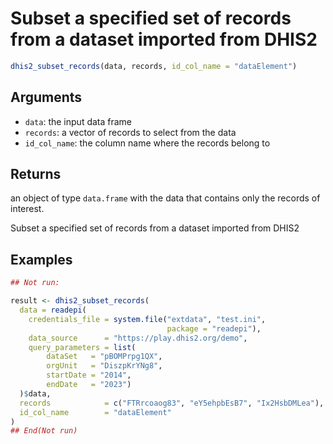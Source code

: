 # Subset a specified set of records from a dataset imported from DHIS2

```r
dhis2_subset_records(data, records, id_col_name = "dataElement")
```

## Arguments

- `data`: the input data frame
- `records`: a vector of records to select from the data
- `id_col_name`: the column name where the records belong to

## Returns

an object of type `data.frame` with the data that contains only the records of interest.

Subset a specified set of records from a dataset imported from DHIS2

## Examples

```r
## Not run:

result <- dhis2_subset_records(
  data = readepi(
    credentials_file = system.file("extdata", "test.ini",
                                   package = "readepi"),
    data_source      = "https://play.dhis2.org/demo",
    query_parameters = list(
        dataSet   = "pBOMPrpg1QX",
        orgUnit   = "DiszpKrYNg8",
        startDate = "2014",
        endDate   = "2023")
  )$data,
  records            = c("FTRrcoaog83", "eY5ehpbEsB7", "Ix2HsbDMLea"),
  id_col_name        = "dataElement"
)
## End(Not run)
```
